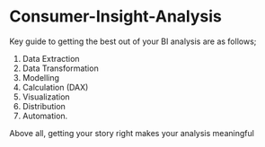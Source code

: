 # Consumer-Insight-Analysis

Key guide to getting the best out of your BI analysis are as follows;

1. Data Extraction
2. Data Transformation
3. Modelling
4. Calculation (DAX)
5. Visualization
6. Distribution
7. Automation.

Above all, getting your story right makes your analysis meaningful
